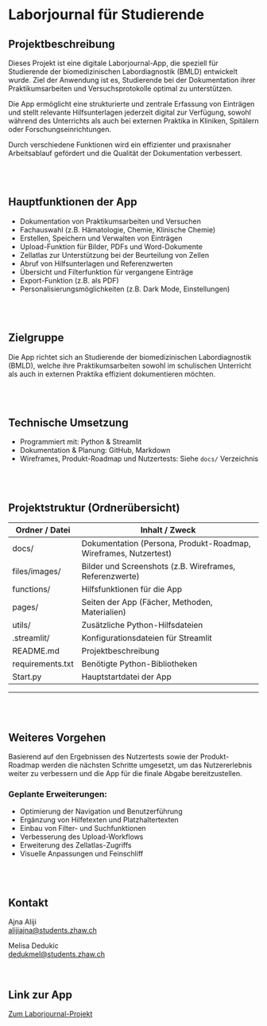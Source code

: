# Laborjournal für Studierende

## Projektbeschreibung

Dieses Projekt ist eine digitale Laborjournal-App, die speziell für Studierende der biomedizinischen Labordiagnostik (BMLD) entwickelt wurde. Ziel der Anwendung ist es, Studierende bei der Dokumentation ihrer Praktikumsarbeiten und Versuchsprotokolle optimal zu unterstützen.

Die App ermöglicht eine strukturierte und zentrale Erfassung von Einträgen und stellt relevante Hilfsunterlagen jederzeit digital zur Verfügung, sowohl während des Unterrichts als auch bei externen Praktika in Kliniken, Spitälern oder Forschungseinrichtungen.

Durch verschiedene Funktionen wird ein effizienter und praxisnaher Arbeitsablauf gefördert und die Qualität der Dokumentation verbessert.

<br>
<br>

## Hauptfunktionen der App

- Dokumentation von Praktikumsarbeiten und Versuchen
- Fachauswahl (z.B. Hämatologie, Chemie, Klinische Chemie)
- Erstellen, Speichern und Verwalten von Einträgen
- Upload-Funktion für Bilder, PDFs und Word-Dokumente
- Zellatlas zur Unterstützung bei der Beurteilung von Zellen
- Abruf von Hilfsunterlagen und Referenzwerten
- Übersicht und Filterfunktion für vergangene Einträge
- Export-Funktion (z.B. als PDF)
- Personalisierungsmöglichkeiten (z.B. Dark Mode, Einstellungen)

<br>
<br>

## Zielgruppe

Die App richtet sich an Studierende der biomedizinischen Labordiagnostik (BMLD), welche ihre Praktikumsarbeiten sowohl im schulischen Unterricht als auch in externen Praktika effizient dokumentieren möchten.

<br>
<br>

## Technische Umsetzung

- Programmiert mit: Python & Streamlit
- Dokumentation & Planung: GitHub, Markdown
- Wireframes, Produkt-Roadmap und Nutzertests: Siehe `docs/` Verzeichnis

<br>
<br>

## Projektstruktur (Ordnerübersicht)

| Ordner / Datei     | Inhalt / Zweck                                       |
|-------------------|-------------------------------------------------------|
| docs/              | Dokumentation (Persona, Produkt-Roadmap, Wireframes, Nutzertest) |
| files/images/      | Bilder und Screenshots (z.B. Wireframes, Referenzwerte) |
| functions/         | Hilfsfunktionen für die App                          |
| pages/             | Seiten der App (Fächer, Methoden, Materialien)       |
| utils/             | Zusätzliche Python-Hilfsdateien                      |
| .streamlit/        | Konfigurationsdateien für Streamlit                  |
| README.md          | Projektbeschreibung                                  |
| requirements.txt   | Benötigte Python-Bibliotheken                        |
| Start.py           | Hauptstartdatei der App                              |

---

<br>
<br>

## Weiteres Vorgehen

Basierend auf den Ergebnissen des Nutzertests sowie der Produkt-Roadmap werden die nächsten Schritte umgesetzt, um das Nutzererlebnis weiter zu verbessern und die App für die finale Abgabe bereitzustellen.

### Geplante Erweiterungen:

- Optimierung der Navigation und Benutzerführung
- Ergänzung von Hilfetexten und Platzhaltertexten
- Einbau von Filter- und Suchfunktionen
- Verbesserung des Upload-Workflows
- Erweiterung des Zellatlas-Zugriffs
- Visuelle Anpassungen und Feinschliff

<br>
<br>

## Kontakt

Ajna Aliji  
[alijiajna@students.zhaw.ch](mailto:alijiajna@students.zhaw.ch)

Melisa Dedukic  
[dedukmel@students.zhaw.ch](mailto:dedukmel@students.zhaw.ch)

<br>

## Link zur App

[Zum Laborjournal-Projekt](https://melinja.streamlit.app/)
